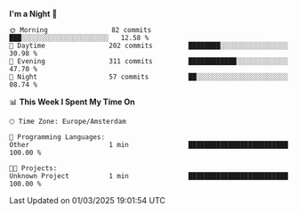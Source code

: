 <!--START_SECTION:waka-->
**I'm a Night 🦉** 

```text
🌞 Morning                82 commits          ███░░░░░░░░░░░░░░░░░░░░░░   12.58 % 
🌆 Daytime                202 commits         ████████░░░░░░░░░░░░░░░░░   30.98 % 
🌃 Evening                311 commits         ████████████░░░░░░░░░░░░░   47.70 % 
🌙 Night                  57 commits          ██░░░░░░░░░░░░░░░░░░░░░░░   08.74 % 
```


📊 **This Week I Spent My Time On** 

```text
🕑︎ Time Zone: Europe/Amsterdam

💬 Programming Languages: 
Other                    1 min               █████████████████████████   100.00 % 

🐱‍💻 Projects: 
Unknown Project          1 min               █████████████████████████   100.00 % 
```


 Last Updated on 01/03/2025 19:01:54 UTC
<!--END_SECTION:waka-->
